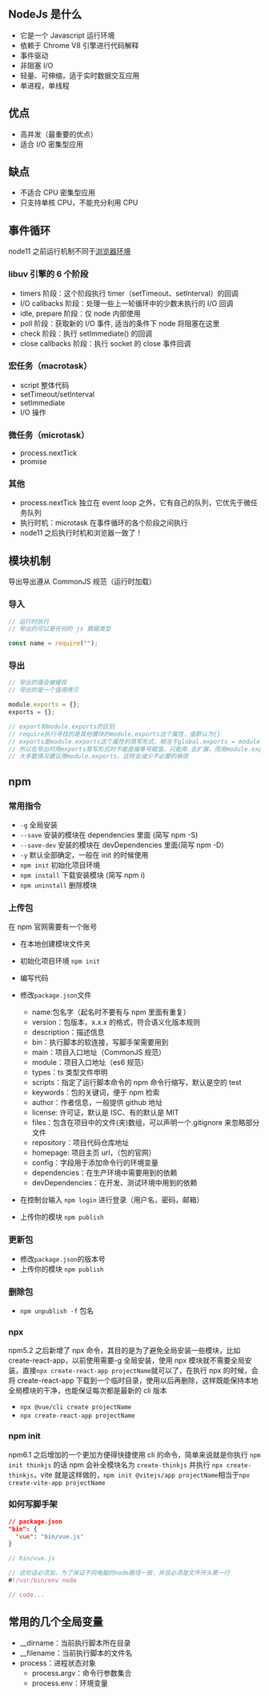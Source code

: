 ## NodeJs 是什么

- 它是一个 Javascript 运行环境
- 依赖于 Chrome V8 引擎进行代码解释
- 事件驱动
- 非阻塞 I/O
- 轻量、可伸缩，适于实时数据交互应用
- 单进程，单线程

## 优点

- 高并发（最重要的优点）
- 适合 I/O 密集型应用

## 缺点

- 不适合 CPU 密集型应用
- 只支持单核 CPU，不能充分利用 CPU

## 事件循环

node11 之前运行机制不同于[浏览器环境](./js#事件循环)

### libuv 引擎的 6 个阶段

- timers 阶段：这个阶段执行 timer（setTimeout、setInterval）的回调
- I/O callbacks 阶段：处理一些上一轮循环中的少数未执行的 I/O 回调
- idle, prepare 阶段：仅 node 内部使用
- poll 阶段：获取新的 I/O 事件, 适当的条件下 node 将阻塞在这里
- check 阶段：执行 setImmediate() 的回调
- close callbacks 阶段：执行 socket 的 close 事件回调

### 宏任务（macrotask）

- script 整体代码
- setTimeout/setInterval
- setImmediate
- I/O 操作

### 微任务（microtask）

- process.nextTick
- promise

### 其他

- process.nextTick 独立在 event loop 之外，它有自己的队列，它优先于微任务队列
- 执行时机：microtask 在事件循环的各个阶段之间执行
- node11 之后执行时机和浏览器一致了！

## 模块机制

导出导出遵从 CommonJS 规范（运行时加载）

### 导入

```js
// 运行时执行
// 导出的可以是任何的 js 数据类型

const name = require("");
```

### 导出

```js
// 导出的值会被缓存
// 导出的是一个值得拷贝

module.exports = {};
exports = {};

// export和module.exports的区别
// require执行寻找的是其他模块的module.exports这个属性，值默认为{}
// exports是module.exports这个属性的简写形式，相当于global.exports = module.exports(对象引用关系)
// 所以在导出时用exports简写形式时不能直接等号赋值，只能用.去扩展，而用module.exports可以直接等号赋值也可以用.扩展
// 大多数情况建议用module.exports，这样会减少不必要的麻烦
```

## npm

### 常用指令

- `-g` 全局安装
- `--save` 安装的模块在 dependencies 里面 (简写 npm -S)
- `--save-dev` 安装的模块在 devDependencies 里面(简写 npm -D)
- `-y` 默认全部确定，一般在 init 的时候使用
- `npm init` 初始化项目环境
- `npm install` 下载安装模块 (简写 npm i)
- `npm uninstall` 删除模块

### 上传包

在 npm 官网需要有一个账号

- 在本地创建模块文件夹
- 初始化项目环境 `npm init`
- 编写代码
- 修改`package.json`文件

  - name:包名字（起名时不要有与 npm 里面有重复）
  - version：包版本，x.x.x 的格式，符合语义化版本规则
  - description：描述信息
  - bin：执行脚本的软连接，写脚手架需要用到
  - main：项目入口地址（CommonJS 规范）
  - module：项目入口地址（es6 规范）
  - types：ts 类型文件申明
  - scripts：指定了运行脚本命令的 npm 命令行缩写，默认是空的 test
  - keywords：包的关键词，便于 npm 检索
  - author：作者信息，一般提供 github 地址
  - license: 许可证，默认是 ISC、有的默认是 MIT
  - files：包含在项目中的文件(夹)数组，可以声明一个.gitignore 来忽略部分文件
  - repository：项目代码仓库地址
  - homepage: 项目主页 url，（包的官网）
  - config：字段用于添加命令行的环境变量
  - dependencies：在生产环境中需要用到的依赖
  - devDependencies：在开发、测试环境中用到的依赖

- 在控制台输入 `npm login` 进行登录（用户名，密码，邮箱）
- 上传你的模块 `npm publish`

### 更新包

- 修改`package.json`的版本号
- 上传你的模块 `npm publish`

### 删除包

- `npm unpublish -f` 包名

### npx

npm5.2 之后新增了 npx 命令，其目的是为了避免全局安装一些模块，比如 create-react-app，以前使用需要-g 全局安装，使用 npx 模块就不需要全局安装，直接`npx create-react-app projectName`就可以了，在执行 npx 的时候，会将 create-react-app 下载到一个临时目录，使用以后再删除，这样既能保持本地全局模块的干净，也能保证每次都是最新的 cli 版本

- `npx @vue/cli create projectName`
- `npx create-react-app projectName`

### npm init

npm6.1 之后增加的一个更加方便得快捷使用 cli 的命令，简单来说就是你执行 `npm init thinkjs` 的话 npm 会补全模块名为 `create-thinkjs` 并执行 `npx create-thinkjs`，vite 就是这样做的，`npm init @vitejs/app projectName`相当于`npx create-vite-app projectName`

### 如何写脚手架

```json
// package.json
"bin": {
  "vue": "bin/vue.js"
}
```

```js
// bin/vue.js

// 这句话必须加，为了保证不同电脑的node路径一致，并且必须是文件开头第一行
#!/usr/bin/env node

// code...
```

## 常用的几个全局变量

- \_\_dirname：当前执行脚本所在目录
- \_\_filename：当前执行脚本的文件名
- process：进程状态对象
  - process.argv：命令行参数集合
  - process.env：环境变量
